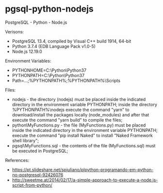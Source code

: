 # pgsql-python-nodejs

PostgreSQL - Python - Node.js

Verisons:
- PostgreSQL 13.4, compiled by Visual C++ build 1914, 64-bit
- Python 3.7.4 (EDB Language Pack v1.0-5)
- Node.js 12.19.0

Environment Variables:
- PYTHONHOME=C:\Python\Python37
- PYTHONPATH=C:\Python\Python37
- Path=...;%PYTHONPATH%;%PYTHONPATH%\Scripts

Files:
- nodejs - the directory (nodejs) must be placed inside the indicated directory in the environment variable PYTHONPATH; inside the directory %PYTHONPATH%\nodejs execute the command "yarn" to download/install the packages locally (node_modules) and after that execute the command "yarn build" to compile the files;
- python\MyFunctions.py - the file (MyFunctions.py) must be placed inside the indicated directory in the environment variable PYTHONPATH; execute the command "pip install Naked" to install "Naked Framework shell library";
- pgsql\MyFunctions.sql - the contents of the file (MyFunctions.sql) must be executed in PostgreSQL;

References:
- https://pt.slideshare.net/spjuliano/plpython-programando-em-python-no-postgresql-92426076
- http://sweetme.at/2014/02/17/a-simple-approach-to-execute-a-node.js-script-from-python/
